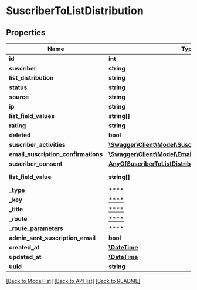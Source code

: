 # SuscriberToListDistribution

## Properties
Name | Type | Description | Notes
------------ | ------------- | ------------- | -------------
**id** | **int** |  | [optional] 
**suscriber** | **string** |  | [optional] 
**list_distribution** | **string** |  | 
**status** | **string** |  | [optional] 
**source** | **string** |  | [optional] 
**ip** | **string** |  | [optional] 
**list_field_values** | **string[]** |  | [optional] 
**rating** | **string** |  | [optional] 
**deleted** | **bool** |  | [optional] 
**suscriber_activities** | [**\Swagger\Client\Model\SuscriberActivity[]**](SuscriberActivity.md) |  | [optional] 
**email_suscription_confirmations** | [**\Swagger\Client\Model\EmailSuscriptionConfirmation[]**](EmailSuscriptionConfirmation.md) |  | [optional] 
**suscriber_consent** | [**AnyOfSuscriberToListDistributionSuscriberConsent**](AnyOfSuscriberToListDistributionSuscriberConsent.md) |  | [optional] 
**list_field_value** | **string[]** | Add listFieldValue. | [optional] 
**_type** | [****](.md) |  | [optional] 
**_key** | [****](.md) |  | [optional] 
**_title** | [****](.md) |  | [optional] 
**_route** | [****](.md) |  | [optional] 
**_route_parameters** | [****](.md) |  | [optional] 
**admin_sent_suscription_email** | **bool** |  | [optional] 
**created_at** | [**\DateTime**](\DateTime.md) |  | [optional] 
**updated_at** | [**\DateTime**](\DateTime.md) |  | [optional] 
**uuid** | **string** |  | [optional] 

[[Back to Model list]](../../README.md#documentation-for-models) [[Back to API list]](../../README.md#documentation-for-api-endpoints) [[Back to README]](../../README.md)


